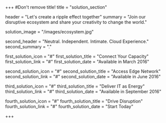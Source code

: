 +++
#Don't remove title!
title = "solution_section"

header = "Let's create a ripple effect together"
summary = "Join our disruptive ecosystem and share your creativity to change the world."

solution_image = "/images/ecosystem.jpg"

second_header = "Neutral. Independent. Intimate. Cloud Experience."
second_summary = "."

first_solution_icon = "#"
first_solution_title = "Connect Your Capacity"
first_solution_link = "#"
first_solution_date = "Available in March 2016"

second_solution_icon = "#"
second_solution_title = "Access Edge Network"
second_solution_link = "#"
second_solution_date = "Available in June 2016"

third_solution_icon = "#"
third_solution_title = "Deliver IT as Energy"
third_solution_link = "#"
third_solution_date = "Available in September 2016"

fourth_solution_icon = "#"
fourth_solution_title = "Drive Disruption"
fourth_solution_link = "#"
fourth_solution_date = "Start Today"

+++